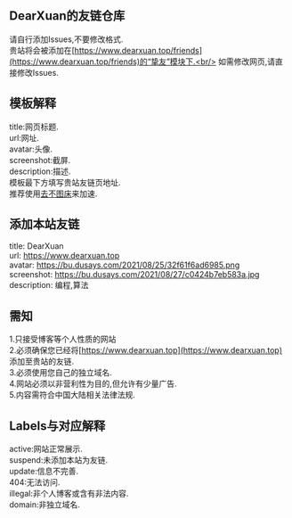 ## DearXuan的友链仓库
请自行添加Issues,不要修改格式.<br/>
贵站将会被添加在[https://www.dearxuan.top/friends](https://www.dearxuan.top/friends)的“挚友”模块下.<br/>
如需修改网页,请直接修改Issues.<br/>

## 模板解释
title:网页标题.<br/>
url:网址.<br/>
avatar:头像.<br/>
screenshot:截屏.<br/>
description:描述.<br/>
模板最下方填写贵站友链页地址.<br/>
推荐使用[去不图床](https://7bu.top/)来加速.<br/>

## 添加本站友链
title: DearXuan<br/>
url: https://www.dearxuan.top<br/>
avatar: https://bu.dusays.com/2021/08/25/32f61f6ad6985.png<br/>
screenshot: https://bu.dusays.com/2021/08/27/c0424b7eb583a.jpg<br/>
description: 编程,算法

## 需知
1.只接受博客等个人性质的网站<br/>
2.必须确保您已经将[https://www.dearxuan.top](https://www.dearxuan.top) 添加至贵站的友链.<br/>
3.必须使用您自己的独立域名.<br/>
4.网站必须以非营利性为目的,但允许有少量广告.<br/>
5.内容需符合中国大陆相关法律法规.<br/>

## Labels与对应解释
active:网站正常展示.<br/>
suspend:未添加本站为友链.<br/>
update:信息不完善.<br/>
404:无法访问.<br/>
illegal:非个人博客或含有非法内容.<br/>
domain:非独立域名.<br/>
